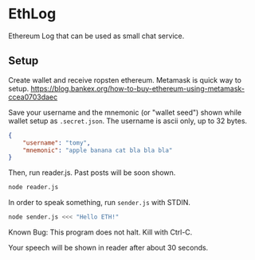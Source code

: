 # EthLog

Ethereum Log that can be used as small chat service.

## Setup

Create wallet and receive ropsten ethereum.
Metamask is quick way to setup.
https://blog.bankex.org/how-to-buy-ethereum-using-metamask-ccea0703daec

Save your username and the mnemonic (or "wallet seed") shown while wallet setup as `.secret.json`.
The username is ascii only, up to 32 bytes.

```json
{
    "username": "tomy",
    "mnemonic": "apple banana cat bla bla bla"
}
```

Then, run reader.js. Past posts will be soon shown.

```sh
node reader.js
```

In order to speak something, run `sender.js` with STDIN.

```sh
node sender.js <<< "Hello ETH!"
```

Known Bug: This program does not halt. Kill with Ctrl-C.

Your speech will be shown in reader after about 30 seconds.
